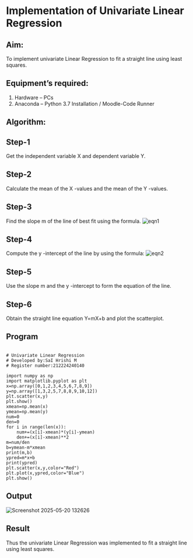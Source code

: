 # Implementation of Univariate Linear Regression
## Aim:
To implement univariate Linear Regression to fit a straight line using least squares.
## Equipment’s required:
1.	Hardware – PCs
2.	Anaconda – Python 3.7 Installation / Moodle-Code Runner
## Algorithm:
## Step-1
Get the independent variable X and dependent variable Y.
## Step-2
Calculate the mean of the X -values and the mean of the Y -values.
## Step-3
Find the slope m of the line of best fit using the formula.
 ![eqn1](./eq1.jpg)
## Step-4
Compute the y -intercept of the line by using the formula:
![eqn2](./eq2.jpg)  
## Step-5
Use the slope m and the y -intercept to form the equation of the line.
## Step-6
Obtain the straight line equation Y=mX+b and plot the scatterplot.
## Program
```

# Univariate Linear Regression
# Developed by:SaI Hrishi M
# Register number:212224240140

import numpy as np
import matplotlib.pyplot as plt
x=np.array([0,1,2,3,4,5,6,7,8,9])
y=np.array([1,3,2,5,7,8,8,9,10,12])
plt.scatter(x,y)
plt.show()
xmean=np.mean(x)
ymean=np.mean(y)
num=0
den=0
for i in range(len(x)):
    num+=(x[i]-xmean)*(y[i]-ymean)
    den+=(x[i]-xmean)**2
m=num/den
b=ymean-m*xmean
print(m,b)
ypred=m*x+b
print(ypred)
plt.scatter(x,y,color="Red")
plt.plot(x,ypred,color="Blue")
plt.show()

```
## Output
![Screenshot 2025-05-20 132626](https://github.com/user-attachments/assets/55b6235e-0419-4fc9-a9f9-ced500714dcc)


## Result
Thus the univariate Linear Regression was implemented to fit a straight line using least squares.
